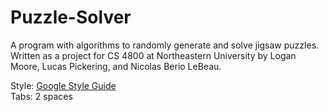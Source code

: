 # Puzzle-Solver

A program with algorithms to randomly generate and solve jigsaw puzzles.  
Written as a project for CS 4800 at Northeastern University by Logan Moore, Lucas Pickering, and Nicolas Berio LeBeau.

Style: [Google Style Guide](https://google.github.io/styleguide/javaguide.html)  
Tabs: 2 spaces
